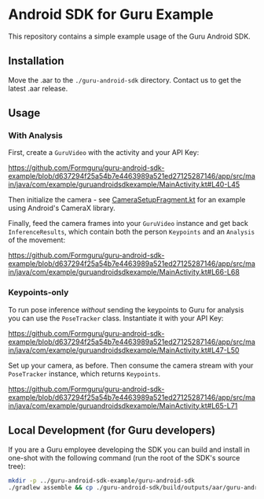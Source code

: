 # Android SDK for Guru Example

This repository contains a simple example usage of the Guru Android SDK.

## Installation

Move the .aar to the `./guru-android-sdk` directory. Contact us to get the
latest .aar release.

## Usage

### With Analysis

First, create a `GuruVideo` with the activity and your API Key:

https://github.com/Formguru/guru-android-sdk-example/blob/d637294f25a54b7e4463989a521ed27125287146/app/src/main/java/com/example/guruandroidsdkexample/MainActivity.kt#L40-L45

Then initialize the camera - see [CameraSetupFragment.kt](https://github.com/Formguru/guru-android-sdk-example/blob/d637294f25a54b7e4463989a521ed27125287146/app/src/main/java/com/example/guruandroidsdkexample/CameraSetupFragment.kt) for an example using Android's CameraX library.

Finally, feed the camera frames into your `GuruVideo` instance and get back `InferenceResults`, which contain both the person `Keypoints` and an `Analysis` of the movement:

https://github.com/Formguru/guru-android-sdk-example/blob/d637294f25a54b7e4463989a521ed27125287146/app/src/main/java/com/example/guruandroidsdkexample/MainActivity.kt#L66-L68

### Keypoints-only

To run pose inference _without_ sending the keypoints to Guru for analysis you can use the `PoseTracker` class. Instantiate it with your API Key:

https://github.com/Formguru/guru-android-sdk-example/blob/d637294f25a54b7e4463989a521ed27125287146/app/src/main/java/com/example/guruandroidsdkexample/MainActivity.kt#L47-L50

Set up your camera, as before. Then consume the camera stream with your
`PoseTracker` instance, which returns `Keypoints`.

https://github.com/Formguru/guru-android-sdk-example/blob/d637294f25a54b7e4463989a521ed27125287146/app/src/main/java/com/example/guruandroidsdkexample/MainActivity.kt#L65-L71

## Local Development (for Guru developers)

If you are a Guru employee developing the SDK you can build and install in
one-shot with the following command (run the root of the SDK's source tree):

```bash
mkdir -p ../guru-android-sdk-example/guru-android-sdk
./gradlew assemble && cp ./guru-android-sdk/build/outputs/aar/guru-android-sdk-release.aar ../guru-android-sdk-example/guru-android-sdk/guru-android-sdk-release.aar
```
